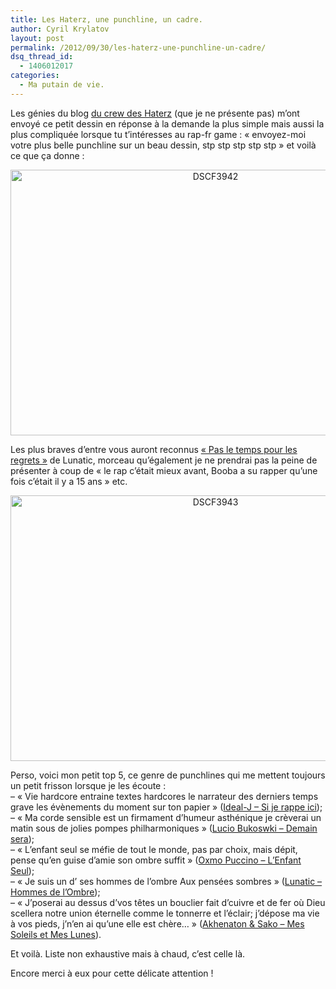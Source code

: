 ```yaml
---
title: Les Haterz, une punchline, un cadre.
author: Cyril Krylatov
layout: post
permalink: /2012/09/30/les-haterz-une-punchline-un-cadre/
dsq_thread_id:
  - 1406012017
categories:
  - Ma putain de vie.
---
```

Les génies du blog [du crew des Haterz][1] (que je ne présente pas) m&rsquo;ont envoyé ce petit dessin en réponse à la demande la plus simple mais aussi la plus compliquée lorsque tu t&rsquo;intéresses au rap-fr game : &laquo;&nbsp;envoyez-moi votre plus belle punchline sur un beau dessin, stp stp stp stp stp&nbsp;&raquo; et voilà ce que ça donne :

<p style="text-align:center">
  <a href="http://www.flickr.com/photos/dondapo/8039590811/" title="DSCF3942 de Cyril Krylatov, sur Flickr"><img src="http://farm9.staticflickr.com/8036/8039590811_5f220479fa_z.jpg" width="640" height="425" alt="DSCF3942" /></a>
</p>

<!--more-->

Les plus braves d&rsquo;entre vous auront reconnus [&laquo;&nbsp;Pas le temps pour les regrets&nbsp;&raquo;][2] de Lunatic, morceau qu&rsquo;également je ne prendrai pas la peine de présenter à coup de &laquo;&nbsp;le rap c&rsquo;était mieux avant, Booba a su rapper qu&rsquo;une fois c&rsquo;était il y a 15 ans&nbsp;&raquo; etc.

<p style="text-align:center">
  <a href="http://www.flickr.com/photos/dondapo/8039595097/" title="DSCF3943 de Cyril Krylatov, sur Flickr"><img src="http://farm9.staticflickr.com/8175/8039595097_a4f258de20_z.jpg" width="640" height="425" alt="DSCF3943" /></a>
</p>

Perso, voici mon petit top 5, ce genre de punchlines qui me mettent toujours un petit frisson lorsque je les écoute :  
&#8211; &laquo;&nbsp;Vie hardcore entraine textes hardcores le narrateur des derniers temps grave les évènements du moment sur ton papier&nbsp;&raquo; ([Ideal-J &#8211; Si je rappe ici][3]);  
&#8211; &laquo;&nbsp;Ma corde sensible est un firmament d&rsquo;humeur asthénique je crèverai un matin sous de jolies pompes philharmoniques&nbsp;&raquo; ([Lucio Bukoswki &#8211; Demain sera][4]);  
&#8211; &laquo;&nbsp;L&rsquo;enfant seul se méfie de tout le monde, pas par choix, mais dépit, pense qu&rsquo;en guise d&rsquo;amie son ombre suffit&nbsp;&raquo; ([Oxmo Puccino &#8211; L&rsquo;Enfant Seul][5]);  
&#8211; &laquo;&nbsp;Je suis un d&rsquo; ses hommes de l&rsquo;ombre Aux pensées sombres&nbsp;&raquo; ([Lunatic &#8211; Hommes de l&rsquo;Ombre][6]);  
&#8211; &laquo;&nbsp;J&rsquo;poserai au dessus d&rsquo;vos têtes un bouclier fait d&rsquo;cuivre et de fer où Dieu scellera notre union éternelle comme le tonnerre et l&rsquo;éclair; j&rsquo;dépose ma vie à vos pieds, j&rsquo;n&rsquo;en ai qu&rsquo;une elle est chère&#8230;&nbsp;&raquo; ([Akhenaton & Sako &#8211; Mes Soleils et Mes Lunes][7]).

Et voilà. Liste non exhaustive mais à chaud, c&rsquo;est celle là.

Encore merci à eux pour cette délicate attention !

 [1]: http://haterz.fr/
 [2]: http://www.youtube.com/watch?v=3sgbUH7E8GI
 [3]: http://www.youtube.com/watch?v=0nldA_Hcoj4
 [4]: http://www.youtube.com/watch?v=bv7ffsjmIH0&feature=plcp
 [5]: http://www.youtube.com/watch?v=fajANI3j2wY
 [6]: http://www.youtube.com/watch?v=k_GrIMRijHU
 [7]: http://www.youtube.com/watch?v=2Tzkx92ySkA